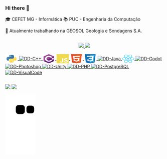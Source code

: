 ### Hi there 👋
 
🎓 CEFET MG - Informática
📚 PUC - Engenharia da Computação

💼 Atualmente trabalhando na GEOSOL Geologia e Sondagens S.A.

  ##

  <!-- STATS -->
<div align="center">
  <a href="https://github.com/Ddavidi">
  <img height="180em" src="https://github-readme-stats.vercel.app/api?username=Ddavidi&show_icons=true&theme=github_dark&include_all_commits=true&count_private=true"/>
  <img height="180em" src="https://github-readme-stats.vercel.app/api/top-langs/?username=Ddavidi&layout=compact&langs_count=7&theme=github_dark"/>
</div>

  <!-- DEV ICONS -->
<div style="display: inline_block"><br>
  <img align="center" alt="DD-Python" height="30" width="40" src="https://raw.githubusercontent.com/devicons/devicon/master/icons/python/python-original.svg">
  <img align="center" alt="DD-C++" height="30" width="40" src="https://cdn.jsdelivr.net/gh/devicons/devicon/icons/cplusplus/cplusplus-original.svg">
  <img align="center" alt="DD-C#" height="30" width="40" src="https://raw.githubusercontent.com/devicons/devicon/master/icons/csharp/csharp-original.svg">
  <img align="center" alt="DD-JavaScript" height="30" width="40" src="https://raw.githubusercontent.com/devicons/devicon/master/icons/javascript/javascript-plain.svg"> 
  <img align="center" alt="DD-HTML" height="30" width="40" src="https://raw.githubusercontent.com/devicons/devicon/master/icons/html5/html5-original.svg">
  <img align="center" alt="DD-CSS" height="30" width="40" src="https://raw.githubusercontent.com/devicons/devicon/master/icons/css3/css3-original.svg">
  <img align="center" alt="DD-Java" height="30" width="40" src="https://cdn.jsdelivr.net/gh/devicons/devicon/icons/java/java-original.svg">
  <img align="center" alt="DD-React" height="30" width="40" src="https://raw.githubusercontent.com/devicons/devicon/master/icons/react/react-original.svg">
  <img align="center" alt="DD-Godot" height="30" width="40" src="https://cdn.jsdelivr.net/gh/devicons/devicon/icons/godot/godot-original.svg">
  <img align="center" alt="DD-Photoshop" height="30" width="40" src="https://cdn.jsdelivr.net/gh/devicons/devicon/icons/photoshop/photoshop-plain.svg">
  <img align="center" alt="DD-Unity" height="30" width="40" src="https://cdn.jsdelivr.net/gh/devicons/devicon/icons/unity/unity-original.svg">
  <img align="center" alt="DD-PHP" height="30" width="40" src="https://cdn.jsdelivr.net/gh/devicons/devicon/icons/php/php-original.svg">
  <img align="center" alt="DD-PostgreSQL" height="30" width="40" src="https://cdn.jsdelivr.net/gh/devicons/devicon/icons/postgresql/postgresql-original.svg">
  <img align="center" alt="DD-VisualCode" height="30" width="40" src="https://cdn.jsdelivr.net/gh/devicons/devicon/icons/vscode/vscode-original.svg">
</div>
  
  ##
  
<div> 
  <a href="https://instagram.com/ddavidi_/" target="_blank"><img src="https://img.shields.io/badge/-Instagram-%23E4405F?style=for-the-badge&logo=instagram&logoColor=white" target="_blank"></a>
  <a href = "mailto:ddnr03@gmail.com"><img src="https://img.shields.io/badge/-Gmail-%23333?style=for-the-badge&logo=gmail&logoColor=white" target="_blank"></a>
 
  ![Snake animation](https://github.com/Ddavidi/Ddavidi/blob/output/github-contribution-grid-snake.svg)
 
</div>
